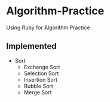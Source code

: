 # Algorithm-Practice

Using Ruby for Algorithm Practice

## Implemented
* Sort
  - Exchange Sort
  - Selection Sort
  - Insertion Sort
  - Bubble Sort
  - Merge Sort
